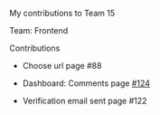My contributions to Team 15

Team: Frontend

Contributions

- Choose url page  #88

- Dashboard: Comments page [#124 ](https://github.com/zuri-training/team-15_my-cms/blob/main/frontend/comment.html)

- Verification email sent page #122
